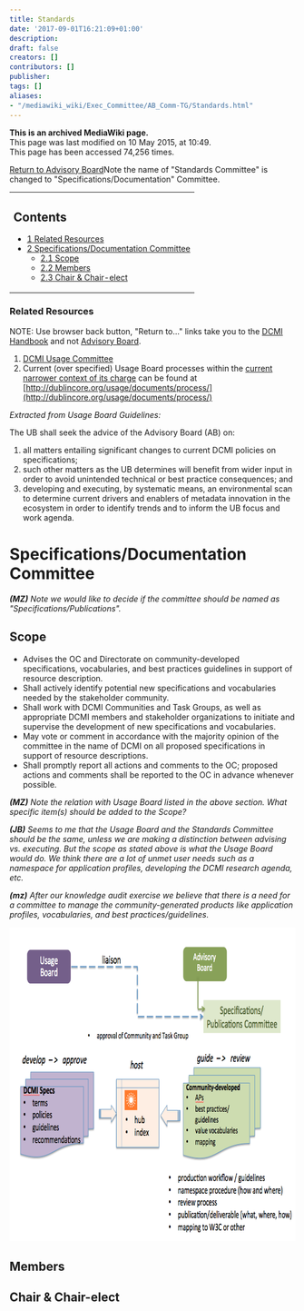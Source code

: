 ```yaml
---
title: Standards
date: '2017-09-01T16:21:09+01:00'
description: 
draft: false
creators: []
contributors: []
publisher: 
tags: []
aliases:
- "/mediawiki_wiki/Exec_Committee/AB_Comm-TG/Standards.html"
---
```


 **This is an archived MediaWiki page.**  
This page was last modified on 10 May 2015, at 10:49.  
This page has been accessed 74,256 times.

[Return to Advisory Board](/mediawiki_wiki/Exec_Committee/AB_Comm-TG)Note the name of "Standards Committee" is changed to "Specifications/Documentation" Committee.

<table id="toc" class="toc">
  <tr>
    <td>
      <div id="toctitle">
        <h2>Contents</h2>
      </div>
      <ul>
        <li class="toclevel-1 tocsection-1"><a href="#Related_Resources"><span class="tocnumber">1</span> <span class="toctext">Related Resources</span></a></li>
        <li class="toclevel-1 tocsection-2">
          <a href="#Specifications.2FDocumentation_Committee"><span class="tocnumber">2</span> <span class="toctext">Specifications/Documentation Committee</span></a>
          <ul>
            <li class="toclevel-2 tocsection-3"><a href="#Scope"><span class="tocnumber">2.1</span> <span class="toctext">Scope</span></a></li>
            <li class="toclevel-2 tocsection-4"><a href="#Members"><span class="tocnumber">2.2</span> <span class="toctext">Members</span></a></li>
            <li class="toclevel-2 tocsection-5"><a href="#Chair_.26_Chair-elect"><span class="tocnumber">2.3</span> <span class="toctext">Chair &amp; Chair-elect</span></a></li>
          </ul>
        </li>
      </ul>
    </td>
  </tr>
</table>


### Related Resources 

NOTE: Use browser back button, "Return to..." links take you to the [DCMI Handbook](/mediawiki_wiki/DCMI_Handbook) and not [Advisory Board](/mediawiki_wiki/Exec_Committee/AB_Comm-TG).

1. [DCMI Usage Committee](/mediawiki_wiki/DCMI_Technical_Board/usage)
2. Current (over specified) Usage Board processes within the <u>current narrower context of its charge</u> can be found at [http://dublincore.org/usage/documents/process/](http://dublincore.org/usage/documents/process/)

_Extracted from Usage Board Guidelines:_

The UB shall seek the advice of the Advisory Board (AB) on:

1. all matters entailing significant changes to current DCMI policies on specifications;
2. such other matters as the UB determines will benefit from wider input in order to avoid unintended technical or best practice consequences; and
3. developing and executing, by systematic means, an environmental scan to determine current drivers and enablers of metadata innovation in the ecosystem in order to identify trends and to inform the UB focus and work agenda. 

# Specifications/Documentation Committee 

_**(MZ)** Note we would like to decide if the committee should be named as "Specifications/Publications"._

## Scope 

- Advises the OC and Directorate on community-developed specifications, vocabularies, and best practices guidelines in support of resource description.
- Shall actively identify potential new specifications and vocabularies needed by the stakeholder community.
- Shall work with DCMI Communities and Task Groups, as well as appropriate DCMI members and stakeholder organizations to initiate and supervise the development of new specifications and vocabularies.
- May vote or comment in accordance with the majority opinion of the committee in the name of DCMI on all proposed specifications in support of resource descriptions.
- Shall promptly report all actions and comments to the OC; proposed actions and comments shall be reported to the OC in advance whenever possible.

_**(MZ)** Note the relation with Usage Board listed in the above section. What specific item(s) should be added to the Scope?_

_**(JB)** Seems to me that the Usage Board and the Standards Committee should be the same, unless we are making a distinction between advising vs. executing. But the scope as stated above is what the Usage Board would do. We think there are a lot of unmet user needs such as a namespace for application profiles, developing the DCMI research agenda, etc._

_**(mz)** After our knowledge audit exercise we believe that there is a need for a committee to manage the community-generated products like application profiles, vocabularies, and best practices/guidelines._

[<img alt="UB-standards.png" src="/mediawiki_wiki/images/UB-standards.png" width="806" height="553">](/mediawiki_wiki/images/UB-standards.png)

## Members 

## Chair & Chair-elect 

